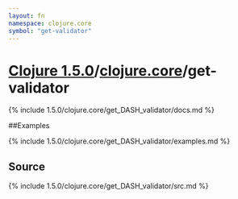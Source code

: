 ```yaml
---
layout: fn
namespace: clojure.core
symbol: "get-validator"
---
```


# [Clojure 1.5.0](../../)/[clojure.core](../)/get-validator

{% include 1.5.0/clojure.core/get_DASH_validator/docs.md %}

##Examples

{% include 1.5.0/clojure.core/get_DASH_validator/examples.md %}
## Source
{% include 1.5.0/clojure.core/get_DASH_validator/src.md %}

